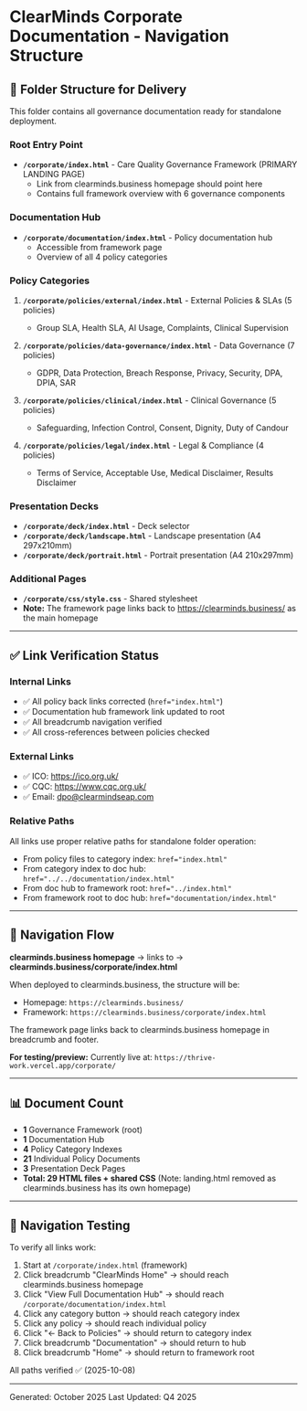 # ClearMinds Corporate Documentation - Navigation Structure

## 📁 Folder Structure for Delivery

This folder contains all governance documentation ready for standalone deployment.

### Root Entry Point
- **`/corporate/index.html`** - Care Quality Governance Framework (PRIMARY LANDING PAGE)
  - Link from clearminds.business homepage should point here
  - Contains full framework overview with 6 governance components

### Documentation Hub
- **`/corporate/documentation/index.html`** - Policy documentation hub
  - Accessible from framework page
  - Overview of all 4 policy categories

### Policy Categories
1. **`/corporate/policies/external/index.html`** - External Policies & SLAs (5 policies)
   - Group SLA, Health SLA, AI Usage, Complaints, Clinical Supervision
   
2. **`/corporate/policies/data-governance/index.html`** - Data Governance (7 policies)
   - GDPR, Data Protection, Breach Response, Privacy, Security, DPA, DPIA, SAR

3. **`/corporate/policies/clinical/index.html`** - Clinical Governance (5 policies)
   - Safeguarding, Infection Control, Consent, Dignity, Duty of Candour

4. **`/corporate/policies/legal/index.html`** - Legal & Compliance (4 policies)
   - Terms of Service, Acceptable Use, Medical Disclaimer, Results Disclaimer

### Presentation Decks
- **`/corporate/deck/index.html`** - Deck selector
- **`/corporate/deck/landscape.html`** - Landscape presentation (A4 297x210mm)
- **`/corporate/deck/portrait.html`** - Portrait presentation (A4 210x297mm)

### Additional Pages
- **`/corporate/css/style.css`** - Shared stylesheet
- **Note:** The framework page links back to https://clearminds.business/ as the main homepage

---

## ✅ Link Verification Status

### Internal Links
- ✅ All policy back links corrected (`href="index.html"`)
- ✅ Documentation hub framework link updated to root
- ✅ All breadcrumb navigation verified
- ✅ All cross-references between policies checked

### External Links
- ✅ ICO: https://ico.org.uk/
- ✅ CQC: https://www.cqc.org.uk/
- ✅ Email: dpo@clearmindseap.com

### Relative Paths
All links use proper relative paths for standalone folder operation:
- From policy files to category index: `href="index.html"`
- From category index to doc hub: `href="../../documentation/index.html"`
- From doc hub to framework root: `href="../index.html"`
- From framework root to doc hub: `href="documentation/index.html"`

---

## 🔗 Navigation Flow

**clearminds.business homepage** → links to → **clearminds.business/corporate/index.html**

When deployed to clearminds.business, the structure will be:
- Homepage: `https://clearminds.business/`
- Framework: `https://clearminds.business/corporate/index.html`

The framework page links back to clearminds.business homepage in breadcrumb and footer.

**For testing/preview:**
Currently live at: `https://thrive-work.vercel.app/corporate/`

---

## 📊 Document Count

- **1** Governance Framework (root)
- **1** Documentation Hub
- **4** Policy Category Indexes
- **21** Individual Policy Documents
- **3** Presentation Deck Pages
- **Total: 29 HTML files + shared CSS**
  (Note: landing.html removed as clearminds.business has its own homepage)

---

## 🧪 Navigation Testing

To verify all links work:

1. Start at `/corporate/index.html` (framework)
2. Click breadcrumb "ClearMinds Home" → should reach clearminds.business homepage
3. Click "View Full Documentation Hub" → should reach `/corporate/documentation/index.html`
4. Click any category button → should reach category index
5. Click any policy → should reach individual policy
6. Click "← Back to Policies" → should return to category index
7. Click breadcrumb "Documentation" → should return to hub
8. Click breadcrumb "Home" → should return to framework root

All paths verified ✅ (2025-10-08)

---

Generated: October 2025
Last Updated: Q4 2025
